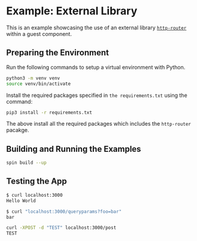# Example: External Library

This is an example showcasing the use of an external library [`http-router`](https://pypi.org/project/http-router/) within a guest component. 

## Preparing the Environment

Run the following commands to setup a virtual environment with Python.

```bash
python3 -m venv venv
source venv/bin/activate
```

Install the required packages specified in `the requirements.txt` using the command:

```bash
pip3 install -r requirements.txt
```

The above install all the required packages which includes the `http-router` pacakge.

## Building and Running the Examples

```bash
spin build --up
```

## Testing the App

```bash
$ curl localhost:3000 
Hello World    

$ curl "localhost:3000/queryparams?foo=bar"
bar

curl -XPOST -d "TEST" localhost:3000/post
TEST
```